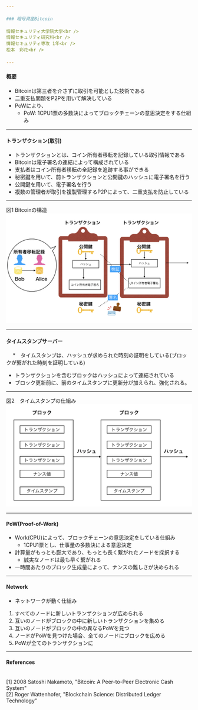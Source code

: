 ```yaml
---

### 暗号資産Bitcoin

情報セキュリティ大学院大学<br />
情報セキュリティ研究科<br />
情報セキュリティ専攻 1年<br />
松本　彩花<br />

---
```

#### 概要

* Bitcoinは第三者を介さずに取引を可能とした技術である
* 二重支払問題をP2Pを用いて解決している
* PoWにより、
  *  PoW: 1CPU1票の多数決によってブロックチェーンの意思決定をする仕組み

---

#### トランザクション(取引)

* トランザクションとは、コイン所有者移転を記録している取引情報である
* Bitcoinは電子署名の連結によって構成されている
* 支払者はコイン所有者移転の全記録を追跡する事ができる
* 秘密鍵を用いて、前トランザクションと公開鍵のハッシュに電子署名を行う
* 公開鍵を用いて、電子署名を行う
* 複数の管理者が取引を複製管理するP2Pによって、二重支払を防止している

---
図1 Bitcoinの構造
<img src="ts.png" alt="トランザクション">

---

#### タイムスタンプサーバー
 　
*　タイムスタンプは、ハッシュが求められた時刻の証明をしている(ブロックが繋がれた時刻を証明している)
* トランザクションを含むブロックはハッシュによって連結されている
* ブロック更新前に、前のタイムスタンプに更新分が加えられ、強化される。

---
図2　タイムスタンプの仕組み
<img src="bl.png" alt="ブロックチェーン">

---

#### PoW(Proof-of-Work)

* Work(CPU)によって、ブロックチェーンの意思決定をしている仕組み
  *  1CPU1票とし、仕事量の多数決による意思決定
* 計算量がもっとも膨大であり、もっとも長く繋がれたノードを採択する
  *  誠実なノードは最も早く繋がれる
* 一時間あたりのブロック生成量によって、ナンスの難しさが決められる

--- 

#### Network

* ネットワークが動く仕組み

1) すべてのノードに新しいトランザクションが広められる
2) 互いのノードがブロックの中に新しいトランザクションを集める
3) 互いのノードがブロックの中の異なるPoWを見つ
4) ノードがPoWを見つけた場合、全てのノードにブロックを広める
5) PoWが全てのトランザクションに

---

#### References

<br />[1] 2008 Satoshi Nakamoto, "Bitcoin: A Peer-to-Peer Electronic Cash System"<br />[2] Roger Wattenhofer, "Blockchain Science: Distributed Ledger Technology" 
